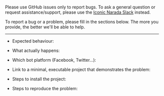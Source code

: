 Please use GitHub issues only to report bugs. To ask a general question or request assistance/support, please use the [Iconic Narada Slack](https://join.slack.com/t/iconicnarada/shared_invite/enQtNDY0NTQ5OTY4NjQ2LTI1YTgwNGE4NTE2NTcyMmE0NmJlNWZjNmY2NzI5YjRmMTY2NDFiMDVmZjIxNGRmOTRjMzJiNDM2ZmMyYzFiOTQ) instead.

To report a bug or a problem, please fill in the sections below. The more you provide, the better we'll be able to help.

---

* Expected behaviour:

* What actually happens:

* Which bot platform (Facebook, Twitter...): 

* Link to a minimal, executable project that demonstrates the problem:

* Steps to install the project:

* Steps to reproduce the problem: